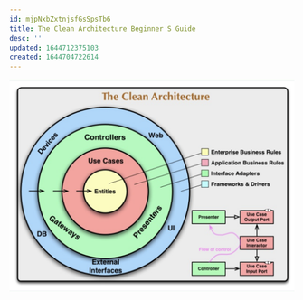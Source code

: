 ```yaml
---
id: mjpNxbZxtnjsfGsSpsTb6
title: The Clean Architecture Beginner S Guide
desc: ''
updated: 1644712375103
created: 1644704722614
---
```



![](/assets/images/2022-02-12-14-26-12.png)

 
